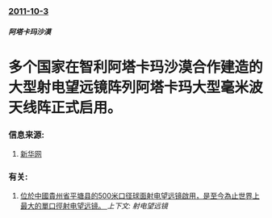 ### [2011-10-3](/zh/news/2011/10/3/index.md)

##### 阿塔卡玛沙漠
# 多个国家在智利阿塔卡玛沙漠合作建造的大型射电望远镜阵列阿塔卡玛大型毫米波天线阵正式启用。




### 信息来源:

1. [新华网](http://news.xinhuanet.com/world/2011-10/04/c_122119788.htm)

### 有关:

1. [位於中國貴州省平塘县的500米口径球面射电望远镜啟用，是至今為止世界上最大的單口徑射电望远镜。 ](/zh/news/2016/09/25/位於中國貴州省平塘县的500米口径球面射电望远镜啟用-是至今為止世界上最大的單口徑射电望远镜.md) _上下文: 射电望远镜_
